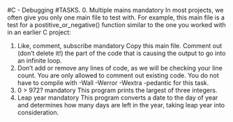 #C - Debugging
#TASKS.
0. Multiple mains mandatory In most projects, we often give you only one main file to test with. For example, this main file is a test for a postitive_or_negative() function similar to the one you worked with in an earlier C project:
1. Like, comment, subscribe mandatory Copy this main file. Comment out (don’t delete it!) the part of the code that is causing the output to go into an infinite loop.
2. Don’t add or remove any lines of code, as we will be checking your line count. You are only allowed to comment out existing code. You do not have to compile with -Wall -Werror -Wextra -pedantic for this task.
3. 0 > 972? mandatory This program prints the largest of three integers.
4. Leap year mandatory This program converts a date to the day of year and determines how many days are left in the year, taking leap year into consideration.

